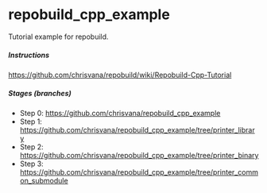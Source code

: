 repobuild_cpp_example
=====================

Tutorial example for repobuild.

##### Instructions
https://github.com/chrisvana/repobuild/wiki/Repobuild-Cpp-Tutorial

##### Stages (branches)
- Step 0: https://github.com/chrisvana/repobuild_cpp_example
- Step 1: https://github.com/chrisvana/repobuild_cpp_example/tree/printer_library
- Step 2: https://github.com/chrisvana/repobuild_cpp_example/tree/printer_binary
- Step 3: https://github.com/chrisvana/repobuild_cpp_example/tree/printer_common_submodule
